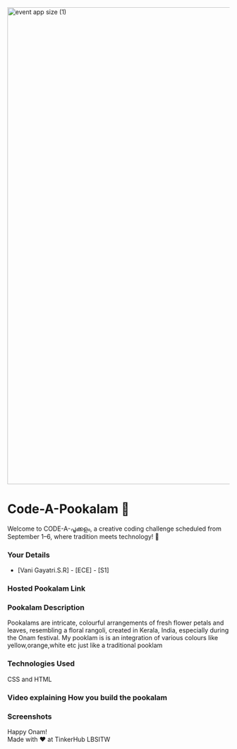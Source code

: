 <img width="1920" height="1080" alt="event app size (1)" src="https://github.com/user-attachments/assets/9c18c1de-1249-41ca-9561-1bc003606551" />

# Code-A-Pookalam 🌸
Welcome to CODE-A-പൂക്കളം, a creative coding challenge scheduled from September 1–6, where tradition meets technology! 🌼


### Your Details
- [Vani Gayatri.S.R] - [ECE] - [S1]



### Hosted Pookalam Link



### Pookalam Description
Pookalams are intricate, colourful arrangements of fresh flower petals and leaves, resembling a floral rangoli, created in Kerala, India, especially during the Onam festival. My pooklam is is an integration of various colours like yellow,orange,white etc just like a traditional pooklam




### Technologies Used 
CSS and HTML


### Video explaining How you build the pookalam



### Screenshots



Happy Onam! <br>
Made with ❤️ at TinkerHub LBSITW
